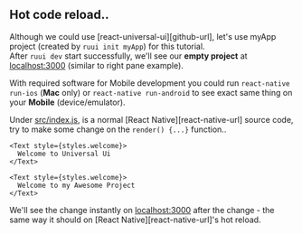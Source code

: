 ## Hot code reload..
Although we could use [react-universal-ui][github-url], let's use myApp project (created by `ruui init myApp`) for this tutorial.  
After `ruui dev` start successfully, we'll see our **empty project** at [localhost:3000](localhost:3000) (similar to right pane example).

With required software for Mobile development you could run  `react-native run-ios` (**Mac** only)
or `react-native run-android` to see exact same thing on your **Mobile** (device/emulator). 

Under [src/index.js](https://github.com/cloudle/react-universal-ui-boilerplate/blob/master/src/index.js),
is a normal [React Native][react-native-url] source code, try to make some change on the `render() {...}` function..

```jsx:original-version
<Text style={styles.welcome}>
  Welcome to Universal Ui
</Text>
```

```jsx:edited-version
<Text style={styles.welcome}>
  Welcome to my Awesome Project
</Text>
```

We'll see the change instantly on [localhost:3000](localhost:3000) after the change - the same way it should on [React Native][react-native-url]'s hot reload.

